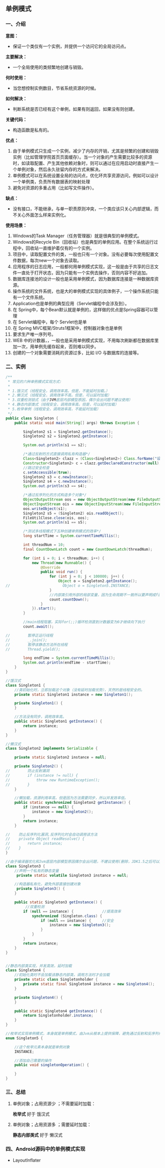 ## 单例模式

### 一、介绍

**意图：**

- 保证一个类仅有一个实例，并提供一个访问它的全局访问点。

**主要解决：**

- 一个全局使用的类频繁地创建与销毁。

**何时使用：**

- 当您想控制实例数目，节省系统资源的时候。

**如何解决：**

- 判断系统是否已经有这个单例，如果有则返回，如果没有则创建。

**关键代码：**

- 构造函数是私有的。

**优点：**

1. 由于单例模式只生成一个实例，减少了内存的开销，尤其是频繁的创建和销毁实例（比如管理学院首页页面缓存）。当一个对象的产生需要比较多的资源时，如读取配置、产生其他依赖对象时，则可以通过在应用启动时直接产生一个单例对象，然后永久驻留内存的方式来解决。
2. 单例模式可以在系统设置全局的访问点，优化环共享资源访问，例如可以设计一个单例类，负责所有数据表的映射处理
3. 避免对资源的多重占用（比如写文件操作）。

**缺点：**

- 没有接口，不能继承，与单一职责原则冲突，一个类应该只关心内部逻辑，而不关心外面怎么样来实例化。

**使用场景：**

1. Windows的Task Manager（任务管理器）就是很典型的单例模式。
2. Windows的Recycle Bin（回收站）也是典型的单例应用。在整个系统运行过程中，回收站一直维护着仅有的一个实例。
3. 项目中，读取配置文件的类，一般也只有一个对象。没有必要每次使用配置文件数据，每次new一个对象去读取。
4. 应用程序的日志应用，一般都何用单例模式实现，这一般是由于共享的日志文件一直处于打开状态，因为只能有一个实例去操作，否则内容不好追加。
5. 数据库连接池的设计一般也是采用单例模式，因为数据库连接是一种数据库资源。
6. 操作系统的文件系统，也是大的单例模式实现的具体例子，一个操作系统只能有一个文件系统。
7. Application也是单例的典型应用（Servlet编程中会涉及到）。
8. 在 Spring中，每个Bean默认就是单例的，这样做的优点是Spring容器可以管理
9. 在 Servlet编程中，每个 Servlet也是单
10. 在 Spring MVC框架/Struts1框架中，控制器对象也是单例
11. 要求生产唯一序列号。
12. WEB 中的计数器，，一般也是采用单例模式实现，不用每次刷新都在数据库里加一次，用单例先缓存起来，否则难以同步。
13. 创建的一个对象需要消耗的资源过多，比如 I/O 与数据库的连接等。

### 二、实例

```java
/**
 * 常见的六种单例模式实现方式:
 *
 * 1.饿汉式（线程安全，调用效率高。但是，不能延时加载。）
 * 2.懒汉式（线程安全，调用效率不高。但是，可以延时加载）
 * 3.双重检测锁式（由于JVM底层内部模型原因，偶尔会出问题不建议使用）
 * 4.静态内部类式（线程安全，调用效率高。但是，可以延时加载）
 * 5.枚举单例（线程安全，调用效率高，不能延时加载）
 */
public class Singleton {
    public static void main(String[] args) throws Exception {

        Singleton2 s1 = Singleton2.getInstance();
        Singleton2 s2 = Singleton2.getInstance();

        System.out.println(s1 == s2);

        /*通过反射的方式直接调用私有构造器*/
        Class<Singleton2> clazz = (Class<Singleton2>) Class.forName("设计模式.Singleton2");
        Constructor<Singleton2> c = clazz.getDeclaredConstructor(null);
        //跳过安全检查
        c.setAccessible(true);
        Singleton2 s3 = c.newInstance();
        Singleton2 s4 = c.newInstance();
        System.out.println(s3 == s4);

        /*通过反序列化的方式构造多个对象*/
        ObjectOutputStream oos = new ObjectOutputStream(new FileOutputStream("D:\\英语\\test"));
        ObjectInputStream ois = new ObjectInputStream(new FileInputStream("D:\\英语\\test"));
        oos.writeObject(s1);
        Singleton2 s5 = (Singleton2) ois.readObject();
        FileUtilClose.close(ois, oos);
        System.out.println(s1 == s5);

        /*测试多线程模式下五种创建单例模式的效率*/
        long startTime = System.currentTimeMillis();

        int threadNum = 10;
        final CountDownLatch count = new CountDownLatch(threadNum);

        for (int i = 0; i < threadNum; i++) {
            new Thread(new Runnable() {
                @Override
                public void run() {
                    for (int j = 0; j < 100000; j++) {
                        Object o = Singleton2.getInstance();
//                        Object o = Singleton5.INSTANCE;
                    }
                    //内部类引用外部的局部变量，因为生命周期不一致所以要声明成final不变的常量
                    count.countDown();
                }
            }).start();
        }

        //main线程阻塞，实际for(;;)循环检测直到计数器变为0才继续向下执行
        count.await();

//        暂停正运行线程
//        _.join();
//        暂停该静态方法所在线程
//        Thread.yield();

        long endTime = System.currentTimeMillis();
        System.out.println(endTime - startTime);
    }
}

//饿汉式
class Singleton1 {
    //类初始化时，立即加载这个对象（没有延时加载优势），天然的是线程安全的。
    private static Singleton1 instance = new Singleton1();

    private Singleton1() {
    }

    //方法没有同步，调用效率高。
    public static Singleton1 getInstance() {
        return instance;
    }
}

//懒汉式
class Singleton2 implements Serializable {

    private static Singleton2 instance = null;

    private Singleton2() {
//        防止反射漏洞
//        if (instance != null) {
//            throw new RuntimeException();
//        }
    }

    //懒加载，资源利用率高，但是因为方法需要同步，所以并发效率低。
    public static synchronized Singleton2 getInstance() {
        if (instance == null) {
            instance = new Singleton2();
        }
        return instance;
    }

//    防止反序列化漏洞,反序列化时会自动调用该方法
//    private Object readResolve() {
//        return instance;
//    }
}

//由于编译器优化和Jvm底层内部模型原因偶尔会出问题，不建议使用(删除，JDK1.5之后可以正常使用)
class Singleton3 {
    //声明一个私有的静态变量
     private static volatile Singleton3 instance = null;

    //构造器私有化，避免外部直接创建对象
     private Singleton3() {
    }

    public static Singleton3 getInstance() {
         //双重检测
        if (null == instance) {             //提高效率
            synchronized (Singleton.class) {
                if (null == instance) {     //安全
                    instance = new Singleton3();
                }
            }
        }
        return instance;
    }
}


//静态内部类实现，并发高效，延时加载
class Singleton4 {
    //初始化类时不会加载该静态内部类，调用方法时才会加载
    private static class Singletonholder {
        private static final Singleton4 instance = new Singleton4();
    }

    private Singleton4() {
    }

    public static Singleton4 getInstance() {
        return Singletonholder.instance;
    }
}

//枚举式实现单例模式，本身就是单例模式，由Jvm从根本上提供保障，避免通过反射和反序列化的漏洞，缺点是无延迟加载
enum Singleton5 {

    //这个枚举元素本身就是单例对象
    INSTANCE;

    //添加自己需要的操作
    public void singletonOperation() {

    }
}
```

### 三、总结

1. 单例对象；占用资源少 ；不需要延时加载：

   **枚举式**  好于  饿汉式

2. 单例对象；占用资源多 ；需要延时加载：

   **静态内部类式**  好于  懒汉式

### 四、Android源码中的单例模式实现

- LayoutInflater
